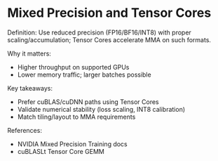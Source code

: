 # Mixed Precision and Tensor Cores

Definition: Use reduced precision (FP16/BF16/INT8) with proper scaling/accumulation; Tensor Cores accelerate MMA on such formats.

Why it matters:
- Higher throughput on supported GPUs
- Lower memory traffic; larger batches possible

Key takeaways:
- Prefer cuBLAS/cuDNN paths using Tensor Cores
- Validate numerical stability (loss scaling, INT8 calibration)
- Match tiling/layout to MMA requirements

References:
- NVIDIA Mixed Precision Training docs
- cuBLASLt Tensor Core GEMM
